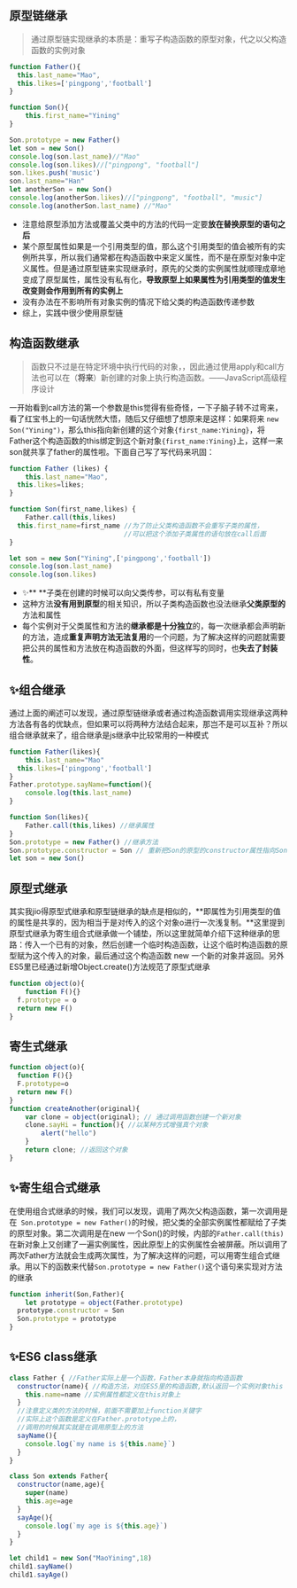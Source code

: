 ## 原型链继承
> 通过原型链实现继承的本质是：重写子构造函数的原型对象，代之以父构造函数的实例对象

```javascript
function Father(){
  this.last_name="Mao",
  this.likes=['pingpong','football']
}

function Son(){
	this.first_name="Yining"
}

Son.prototype = new Father()
let son = new Son()
console.log(son.last_name)//"Mao"
console.log(son.likes)//["pingpong", "football"]
son.likes.push('music')
son.last_name="Han"
let anotherSon = new Son()
console.log(anotherSon.likes)//["pingpong", "football", "music"]
console.log(anotherSon.last_name) //"Mao"

```

- 注意给原型添加方法或覆盖父类中的方法的代码一定要**放在替换原型的语句之后**
- 某个原型属性如果是一个引用类型的值，那么这个引用类型的值会被所有的实例所共享，所以我们通常都在构造函数中来定义属性，而不是在原型对象中定义属性。但是通过原型链来实现继承时，原先的父类的实例属性就顺理成章地变成了原型属性，属性没有私有化，**导致原型上如果属性为引用类型的值发生改变则会作用到所有的实例上**
- 没有办法在不影响所有对象实例的情况下给父类的构造函数传递参数
- 综上，实践中很少使用原型链
## 构造函数继承
> 函数只不过是在特定环境中执行代码的对象，，因此通过使用apply和call方法也可以在（**将来**）新创建的对象上执行构造函数。——JavaScript高级程序设计

一开始看到call方法的第一个参数是this觉得有些奇怪，一下子脑子转不过弯来，看了红宝书上的一句话恍然大悟，随后又仔细想了想原来是这样：如果将来 `new Son("Yining")`，那么this指向新创建的这个对象`{first_name:Yining}`，将Father这个构造函数的this绑定到这个新对象`{first_name:Yining}`上，这样一来son就共享了father的属性啦。下面自己写了写代码来巩固：
```javascript
function Father (likes) {
	this.last_name="Mao",
  this.likes=likes;
}

function Son(first_name,likes) { 
	Father.call(this,likes) 
  this.first_name=first_name //为了防止父类构造函数不会重写子类的属性，
                             //可以把这个添加子类属性的语句放在call后面
}

let son = new Son("Yining",['pingpong','football'])
console.log(son.last_name)
console.log(son.likes)
```

- ✨** **子类在创建的时候可以向父类传参，可以有私有变量
- 这种方法**没有用到原型**的相关知识，所以子类构造函数也没法继承**父类原型的**方法和属性
- 每个实例对于父类属性和方法的**继承都是十分独立**的，每一次继承都会声明新的方法，造成**重复声明方法无法复用**的一个问题，为了解决这样的问题就需要把公共的属性和方法放在构造函数的外面，但这样写的同时，也**失去了封装性**。
## ✨组合继承
通过上面的阐述可以发现，通过原型链继承或者通过构造函数调用实现继承这两种方法各有各的优缺点，但如果可以将两种方法结合起来，那岂不是可以互补？所以组合继承就来了，组合继承是js继承中比较常用的一种模式
```javascript
function Father(likes){
	this.last_name="Mao"
  this.likes=['pingpong','football']
}
Father.prototype.sayName=function(){
	console.log(this.last_name)
}

function Son(likes){
	Father.call(this,likes) //继承属性
}
Son.prototype = new Father() //继承方法
Son.prototype.constructor = Son // 重新把Son的原型的constructor属性指向Son构造函数
let son = new Son()
```
## 原型式继承
其实我jio得原型式继承和原型链继承的缺点是相似的，**即属性为引用类型的值的属性是共享的，因为相当于是对传入的这个对象o进行一次浅复制。**这里提到原型式继承为寄生组合式继承做一个铺垫，所以这里就简单介绍下这种继承的思路：传入一个已有的对象，然后创建一个临时构造函数，让这个临时构造函数的原型赋为这个传入的对象，最后通过这个构造函数 new 一个新的对象并返回。另外ES5里已经通过新增Object.create()方法规范了原型式继承
```javascript
function object(o){
	function F(){}
  f.prototype = o
  return new F()
}
```
## 寄生式继承
```javascript
function object(o){ 　　
  function F(){}　　
  F.prototype=o　　 
  return new F() 
}
function createAnother(original){
    var clone = object(original); // 通过调用函数创建一个新对象
    clone.sayHi = function(){ //以某种方式增强真个对象
        alert("hello")
    }
    return clone; //返回这个对象
}
```
## ✨寄生组合式继承
在使用组合式继承的时候，我们可以发现，调用了两次父构造函数，第一次调用是在` Son.prototype = new Father()`的时候，把父类的全部实例属性都赋给了子类的原型对象。第二次调用是在new 一个Son()的时候，内部的`Father.call(this)`在新对象上又创建了一遍实例属性，因此原型上的实例属性会被屏蔽。所以调用了两次Father方法就会生成两次属性，为了解决这样的问题，可以用寄生组合式继承。用以下的函数来代替`Son.prototype = new Father()`这个语句来实现对方法的继承
```javascript
function inherit(Son,Father){
	let prototype = object(Father.prototype)
  prototype.constructor = Son
  Son.prototype = prototype
}
```
## ✨ES6 class继承
```javascript
class Father { //Father实际上是一个函数，Father本身就指向构造函数
  constructor(name){ //构造方法，对应ES5里的构造函数,默认返回一个实例对象this
    this.name=name //实例属性都定义在this对象上
  }
  //注意定义类的方法的时候，前面不需要加上function关键字
  //实际上这个函数是定义在Father.prototype上的，
  //调用的时候其实就是在调用原型上的方法
  sayName(){ 
    console.log(`my name is ${this.name}`)  
  }
}

class Son extends Father{
  constructor(name,age){
    super(name)
    this.age=age
  }
  sayAge(){
    console.log(`my age is ${this.age}`)
  }
}

let child1 = new Son("MaoYining",18)
child1.sayName()
child1.sayAge()
```
